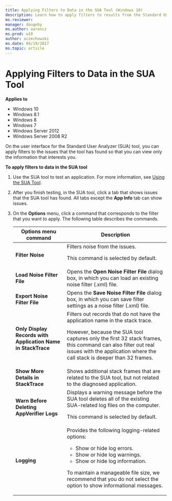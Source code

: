 ```yaml
---
title: Applying Filters to Data in the SUA Tool (Windows 10)
description: Learn how to apply filters to results from the Standard User Analyzer (SUA) tool while testing your application.
ms.reviewer: 
manager: dougeby
ms.author: aaroncz
ms.prod: w10
author: aczechowski
ms.date: 04/19/2017
ms.topic: article
---
```


# Applying Filters to Data in the SUA Tool


**Applies to**

-   Windows 10
-   Windows 8.1
-   Windows 8
-   Windows 7
-   Windows Server 2012
-   Windows Server 2008 R2

On the user interface for the Standard User Analyzer (SUA) tool, you can apply filters to the issues that the tool has found so that you can view only the information that interests you.

**To apply filters to data in the SUA tool**

1.  Use the SUA tool to test an application. For more information, see [Using the SUA Tool](using-the-sua-tool.md).

2.  After you finish testing, in the SUA tool, click a tab that shows issues that the SUA tool has found. All tabs except the **App Info** tab can show issues.

3.  On the **Options** menu, click a command that corresponds to the filter that you want to apply. The following table describes the commands.

    |Options menu command|Description|
    |--- |--- |
    |**Filter Noise**|Filters noise from the issues.<p>This command is selected by default.|
    |**Load Noise Filter File**|Opens the **Open Noise Filter File** dialog box, in which you can load an existing noise filter (.xml) file.|
    |**Export Noise Filter File**|Opens the **Save Noise Filter File** dialog box, in which you can save filter settings as a noise filter (.xml) file.|
    |**Only Display Records with Application Name in StackTrace**|Filters out records that do not have the application name in the stack trace. <p>However, because the SUA tool captures only the first 32 stack frames, this command can also filter out real issues with the application where the call stack is deeper than 32 frames.|
    |**Show More Details in StackTrace**|Shows additional stack frames that are related to the SUA tool, but not related to the diagnosed application.|
    |**Warn Before Deleting AppVerifier Logs**|Displays a warning message before the SUA tool deletes all of the existing SUA-related log files on the computer.<p>This command is selected by default.|
    |**Logging**|Provides the following logging-related options:<ul><li>Show or hide log errors.<li>Show or hide log warnings.<li>Show or hide log information.</ul><p>To maintain a manageable file size, we recommend that you do not select the option to show informational messages.|
    
   
